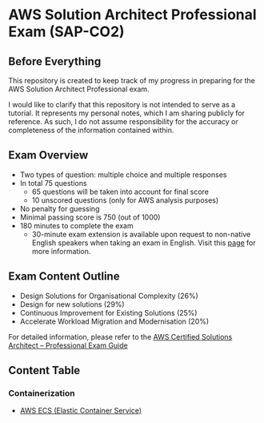 # AWS Solution Architect Professional Exam (SAP-CO2)

## Before Everything
This repository is created to keep track of my progress in preparing for the AWS Solution Architect Professional exam.

I would like to clarify that this repository is not intended to serve as a tutorial. It represents my personal notes, 
which I am sharing publicly for reference. As such, I do not assume responsibility for the accuracy or completeness of 
the information contained within. 

## Exam Overview
- Two types of question: multiple choice and multiple responses
- In total 75 questions 
  - 65 questions will be taken into account for final score 
  - 10 unscored questions  (only for AWS analysis purposes)
- No penalty for guessing
- Minimal passing score is 750 (out of 1000)
- 180 minutes to complete the exam 
  - 30-minute exam extension is available upon request to non-native English speakers 
  when taking an exam in English. Visit this [page](https://aws.amazon.com/certification/policies/before-testing/) for more information.

## Exam Content Outline
- Design Solutions for Organisational Complexity (26%)
- Design for new solutions (29%)
- Continuous Improvement for Existing Solutions (25%)
- Accelerate Workload Migration and Modernisation (20%)

For detailed information, please refer to the [AWS Certified Solutions Architect – Professional Exam Guide](https://d1.awsstatic.com/training-and-certification/docs-sa-pro/AWS-Certified-Solutions-Architect-Professional_Exam-Guide.pdf)


## Content Table

### Containerization
- [AWS ECS (Elastic Container Service)](docs/containerization/aws_ecs/ecs.md)